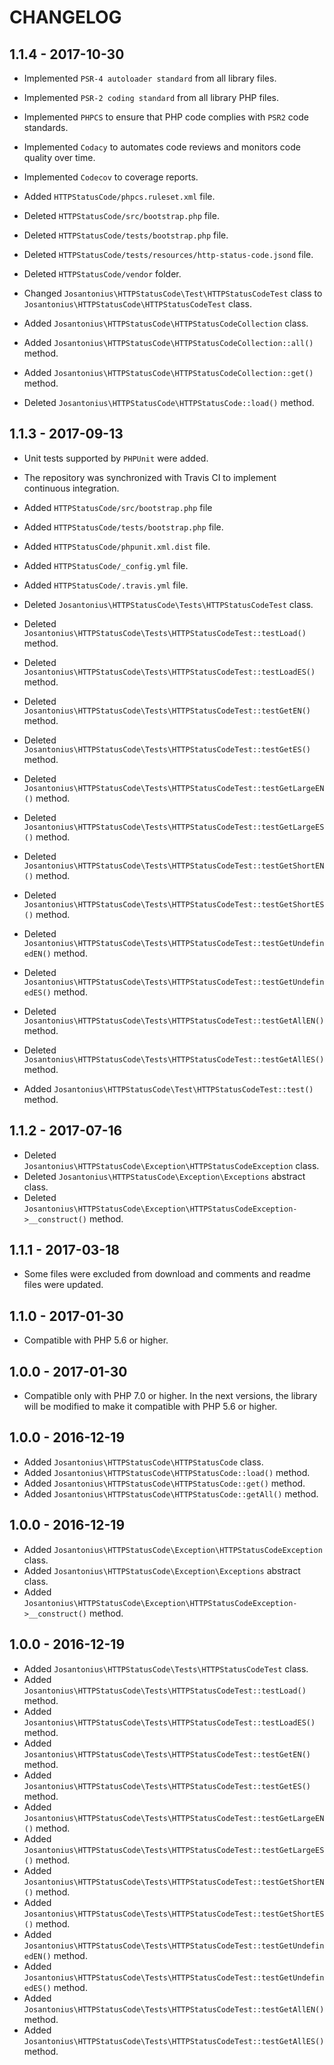 # CHANGELOG

## 1.1.4 - 2017-10-30

* Implemented `PSR-4 autoloader standard` from all library files.

* Implemented `PSR-2 coding standard` from all library PHP files.

* Implemented `PHPCS` to ensure that PHP code complies with `PSR2` code standards.

* Implemented `Codacy` to automates code reviews and monitors code quality over time.

* Implemented `Codecov` to coverage reports.

* Added `HTTPStatusCode/phpcs.ruleset.xml` file.

* Deleted `HTTPStatusCode/src/bootstrap.php` file.

* Deleted `HTTPStatusCode/tests/bootstrap.php` file.

* Deleted `HTTPStatusCode/tests/resources/http-status-code.jsond` file.

* Deleted `HTTPStatusCode/vendor` folder.

* Changed `Josantonius\HTTPStatusCode\Test\HTTPStatusCodeTest` class to  `Josantonius\HTTPStatusCode\HTTPStatusCodeTest` class.

* Added `Josantonius\HTTPStatusCode\HTTPStatusCodeCollection` class.
* Added `Josantonius\HTTPStatusCode\HTTPStatusCodeCollection::all()` method.
* Added `Josantonius\HTTPStatusCode\HTTPStatusCodeCollection::get()` method.

* Deleted `Josantonius\HTTPStatusCode\HTTPStatusCode::load()` method.

## 1.1.3 - 2017-09-13

* Unit tests supported by `PHPUnit` were added.

* The repository was synchronized with Travis CI to implement continuous integration.
 
* Added `HTTPStatusCode/src/bootstrap.php` file

* Added `HTTPStatusCode/tests/bootstrap.php` file.

* Added `HTTPStatusCode/phpunit.xml.dist` file.
* Added `HTTPStatusCode/_config.yml` file.
* Added `HTTPStatusCode/.travis.yml` file.

* Deleted `Josantonius\HTTPStatusCode\Tests\HTTPStatusCodeTest` class.
* Deleted `Josantonius\HTTPStatusCode\Tests\HTTPStatusCodeTest::testLoad()` method.
* Deleted `Josantonius\HTTPStatusCode\Tests\HTTPStatusCodeTest::testLoadES()` method.
* Deleted `Josantonius\HTTPStatusCode\Tests\HTTPStatusCodeTest::testGetEN()` method.
* Deleted `Josantonius\HTTPStatusCode\Tests\HTTPStatusCodeTest::testGetES()` method.
* Deleted `Josantonius\HTTPStatusCode\Tests\HTTPStatusCodeTest::testGetLargeEN()` method.
* Deleted `Josantonius\HTTPStatusCode\Tests\HTTPStatusCodeTest::testGetLargeES()` method.
* Deleted `Josantonius\HTTPStatusCode\Tests\HTTPStatusCodeTest::testGetShortEN()` method.
* Deleted `Josantonius\HTTPStatusCode\Tests\HTTPStatusCodeTest::testGetShortES()` method.
* Deleted `Josantonius\HTTPStatusCode\Tests\HTTPStatusCodeTest::testGetUndefinedEN()` method.
* Deleted `Josantonius\HTTPStatusCode\Tests\HTTPStatusCodeTest::testGetUndefinedES()` method.
* Deleted `Josantonius\HTTPStatusCode\Tests\HTTPStatusCodeTest::testGetAllEN()` method.
* Deleted `Josantonius\HTTPStatusCode\Tests\HTTPStatusCodeTest::testGetAllES()` method.

* Added `Josantonius\HTTPStatusCode\Test\HTTPStatusCodeTest::test()` method.

## 1.1.2 - 2017-07-16

* Deleted `Josantonius\HTTPStatusCode\Exception\HTTPStatusCodeException` class.
* Deleted `Josantonius\HTTPStatusCode\Exception\Exceptions` abstract class.
* Deleted `Josantonius\HTTPStatusCode\Exception\HTTPStatusCodeException->__construct()` method.

## 1.1.1 - 2017-03-18

* Some files were excluded from download and comments and readme files were updated.

## 1.1.0 - 2017-01-30

* Compatible with PHP 5.6 or higher.

## 1.0.0 - 2017-01-30

* Compatible only with PHP 7.0 or higher. In the next versions, the library will be modified to make it compatible with PHP 5.6 or higher.

## 1.0.0 - 2016-12-19

* Added `Josantonius\HTTPStatusCode\HTTPStatusCode` class.
* Added `Josantonius\HTTPStatusCode\HTTPStatusCode::load()` method.
* Added `Josantonius\HTTPStatusCode\HTTPStatusCode::get()` method.
* Added `Josantonius\HTTPStatusCode\HTTPStatusCode::getAll()` method.

## 1.0.0 - 2016-12-19

* Added `Josantonius\HTTPStatusCode\Exception\HTTPStatusCodeException` class.
* Added `Josantonius\HTTPStatusCode\Exception\Exceptions` abstract class.
* Added `Josantonius\HTTPStatusCode\Exception\HTTPStatusCodeException->__construct()` method.

## 1.0.0 - 2016-12-19

* Added `Josantonius\HTTPStatusCode\Tests\HTTPStatusCodeTest` class.
* Added `Josantonius\HTTPStatusCode\Tests\HTTPStatusCodeTest::testLoad()` method.
* Added `Josantonius\HTTPStatusCode\Tests\HTTPStatusCodeTest::testLoadES()` method.
* Added `Josantonius\HTTPStatusCode\Tests\HTTPStatusCodeTest::testGetEN()` method.
* Added `Josantonius\HTTPStatusCode\Tests\HTTPStatusCodeTest::testGetES()` method.
* Added `Josantonius\HTTPStatusCode\Tests\HTTPStatusCodeTest::testGetLargeEN()` method.
* Added `Josantonius\HTTPStatusCode\Tests\HTTPStatusCodeTest::testGetLargeES()` method.
* Added `Josantonius\HTTPStatusCode\Tests\HTTPStatusCodeTest::testGetShortEN()` method.
* Added `Josantonius\HTTPStatusCode\Tests\HTTPStatusCodeTest::testGetShortES()` method.
* Added `Josantonius\HTTPStatusCode\Tests\HTTPStatusCodeTest::testGetUndefinedEN()` method.
* Added `Josantonius\HTTPStatusCode\Tests\HTTPStatusCodeTest::testGetUndefinedES()` method.
* Added `Josantonius\HTTPStatusCode\Tests\HTTPStatusCodeTest::testGetAllEN()` method.
* Added `Josantonius\HTTPStatusCode\Tests\HTTPStatusCodeTest::testGetAllES()` method.
